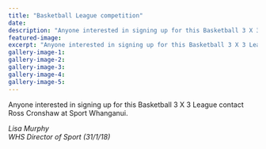 ```yaml
---
title: "Basketball League competition"
date: 
description: "Anyone interested in signing up for this Basketball 3 X 3 League contact Ross Cronshaw at Sport Whanganui..."
featured-image: 
excerpt: "Anyone interested in signing up for this Basketball 3 X 3 League contact Ross Cronshaw at Sport Whanganui."
gallery-image-1: 
gallery-image-2: 
gallery-image-3: 
gallery-image-4: 
gallery-image-5: 
---
```


<p><span>Anyone interested in signing up for this Basketball 3 X 3 League contact Ross Cronshaw at Sport Whanganui.</span></p>
<p><em>Lisa Murphy<br />WHS Director of Sport (31/1/18)</em></p>

